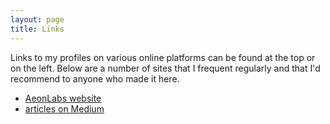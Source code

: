 ```yaml
---
layout: page
title: Links
---
```

Links to my profiles on various online platforms can be found at the top or on the left. Below are a number of sites that I frequent regularly and that I'd recommend to anyone who made it here.

- [AeonLabs website](https://www.aeonlabs.solutions)
- [articles on Medium](http://www.medium.com/@mtpsilva)
